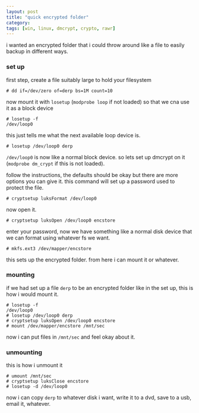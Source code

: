 ```yaml
---
layout: post
title: "quick encrypted folder"
category: 
tags: [win, linux, dmcrypt, crypto, rawr]
---
```


i wanted an encrypted folder that i could throw around like a file to
easily backup in different ways.

### set up

first step, create a file suitably large to hold your filesystem

    # dd if=/dev/zero of=derp bs=1M count=10

now mount it with `losetup` (`modprobe loop` if not loaded) so that we
cna use it as a block device

    # losetup -f
    /dev/loop0

this just tells me what the next available loop device is.

    # losetup /dev/loop0 derp 

`/dev/loop0` is now like a normal block device. so lets set up
dmcrypt on it (`modprobe dm_crypt` if this is not loaded).

follow the instructions, the defaults should be okay but there are
more options you can give it. this command will set up a password used
to protect the file.

    # cryptsetup luksFormat /dev/loop0

now open it.

    # cryptsetup luksOpen /dev/loop0 encstore

enter your password, now we have something like a normal disk device
that we can format using whatever fs we want.

    # mkfs.ext3 /dev/mapper/encstore

this sets up the encrypted folder. from here i can mount it or
whatever.

### mounting

if we had set up a file `derp` to be an encrypted folder like in the
set up, this is how i would mount it.

    # losetup -f
    /dev/loop0
    # losetup /dev/loop0 derp
    # cryptsetup luksOpen /dev/loop0 encstore
    # mount /dev/mapper/encstore /mnt/sec

now i can put files in `/mnt/sec` and feel okay about it.

### unmounting

this is how i unmount it

    # umount /mnt/sec
    # cryptsetup luksClose encstore
    # losetup -d /dev/loop0

now i can copy `derp` to whatever disk i want, write it to a dvd, save
to a usb, email it, whatever.
